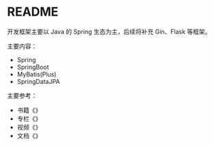 # README

开发框架主要以 Java 的 Spring 生态为主，后续将补充 Gin、Flask 等框架。

主要内容：

* Spring
* SpringBoot
* MyBatis(Plus)
* SpringDataJPA

主要参考：

* 书籍《》
* 专栏《》
* 视频《》
* 文档《》

